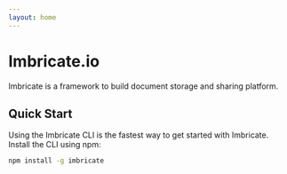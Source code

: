 ```yaml
---
layout: home
---
```


# Imbricate.io

Imbricate is a framework to build document storage and sharing platform.

## Quick Start

Using the Imbricate CLI is the fastest way to get started with Imbricate. Install the CLI using npm:

```bash
npm install -g imbricate
```
